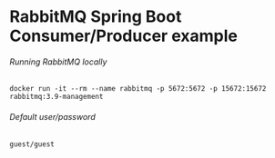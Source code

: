 # RabbitMQ Spring Boot Consumer/Producer example

###### Running RabbitMQ locally
```
docker run -it --rm --name rabbitmq -p 5672:5672 -p 15672:15672 rabbitmq:3.9-management
```
###### Default user/password
```
guest/guest
```
